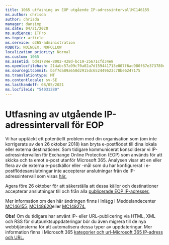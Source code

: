 ```yaml
---
title: 1065 utfasning av EOP utgående IP-adressintervallMC146155
ms.author: chrisda
author: chrisda
manager: dansimp
ms.date: 04/21/2020
ms.audience: ITPro
ms.topic: article
ms.service: o365-administration
ROBOTS: NOINDEX, NOFOLLOW
localization_priority: Normal
ms.custom: 1065
ms.assetid: bd41784e-8002-428d-bc19-25671cfd34e8
ms.openlocfilehash: 214abc57a99c70a02a7d159441713e007f6ad980f67e373780d4ca297f69f764
ms.sourcegitcommit: b5f7da89a650d2915dc652449623c78be6247175
ms.translationtype: MT
ms.contentlocale: sv-SE
ms.lasthandoff: 08/05/2021
ms.locfileid: "54031280"
---
```

# <a name="deprecation-of-eop-outbound-ip-address-ranges"></a>Utfasning av utgående IP-adressintervall för EOP

Vi har upptäckt ett potentiellt problem med din organisation som (om inte korrigerats av den 26 oktober 2018) kan bryta e-postflödet till dina lokala eller externa destinationer. Som tidigare kommunicerat konsoliderar vi IP-adressintervallen för Exchange Online Protection (EOP) som används för att skicka och ta emot e-post utanför Microsoft 365. Analysen visar att en eller flera av de externa e-postkällor eller -mål som du har konfigurerat i e-postflödesanslutningar inte accepterar anslutningar från de IP-adressintervall som visas [här.](https://docs.microsoft.com/office365/SecurityCompliance/eop/exchange-online-protection-ip-addresses)

Agera före 26 oktober för att säkerställa att dessa källor och destinationer accepterar anslutningar till och från alla [publicerade EOP IP-adresser.](https://docs.microsoft.com/office365/SecurityCompliance/eop/exchange-online-protection-ip-addresses)

Mer information om den här ändringen finns i Inlägg i Meddelandecenter [MC146155,](https://portal.office.com/AdminPortal/home?switchtomodern=true#/MessageCenter?id=MC146155) [MC148620](https://portal.office.com/AdminPortal/home?switchtomodern=true#/MessageCenter?id=MC148620)eller [MC149274.](https://portal.office.com/AdminPortal/home?switchtomodern=true#/MessageCenter?id=MC149274)

**Obs!** Om du tidigare har använt IP- eller URL-publicering via HTML, XML och RSS för slutpunktsuppdateringar bör du även migrera till de nya webbtjänsterna för att automatisera dessa typer av uppdateringar. Mer information finns i Microsoft 365 [kategorier och url-Microsoft 365 IP-adress och URL.](https://techcommunity.microsoft.com/t5/Office-365-Blog/Announcing-Office-365-endpoint-categories-and-Office-365-IP/ba-p/177638)
